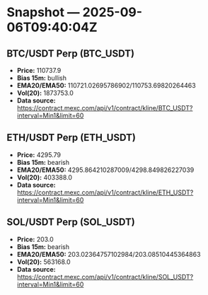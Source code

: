 # Snapshot — 2025-09-06T09:40:04Z

## BTC/USDT Perp (BTC_USDT)
- **Price:** 110737.9
- **Bias 15m:** bullish
- **EMA20/EMA50:** 110721.02695786902/110753.69820264463
- **Vol(20):** 1873753.0
- **Data source:** https://contract.mexc.com/api/v1/contract/kline/BTC_USDT?interval=Min1&limit=60

## ETH/USDT Perp (ETH_USDT)
- **Price:** 4295.79
- **Bias 15m:** bearish
- **EMA20/EMA50:** 4295.864210287009/4298.849826227039
- **Vol(20):** 403388.0
- **Data source:** https://contract.mexc.com/api/v1/contract/kline/ETH_USDT?interval=Min1&limit=60

## SOL/USDT Perp (SOL_USDT)
- **Price:** 203.0
- **Bias 15m:** bearish
- **EMA20/EMA50:** 203.02364757102984/203.08510445364863
- **Vol(20):** 563168.0
- **Data source:** https://contract.mexc.com/api/v1/contract/kline/SOL_USDT?interval=Min1&limit=60
